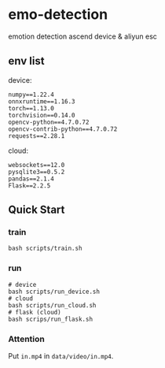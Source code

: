 # emo-detection
emotion detection ascend device &amp; aliyun esc

## env list

device:
```
numpy==1.22.4
onnxruntime==1.16.3
torch==1.13.0
torchvision==0.14.0
opencv-python==4.7.0.72
opencv-contrib-python==4.7.0.72
requests==2.28.1
```
cloud:
```
websockets==12.0
pysqlite3==0.5.2
pandas==2.1.4
Flask==2.2.5
```
## Quick Start

### train
```
bash scripts/train.sh
```

### run
```
# device
bash scripts/run_device.sh
# cloud
bash scripts/run_cloud.sh
# flask (cloud)
bash scrips/run_flask.sh
```

### Attention
Put `in.mp4` in `data/video/in.mp4`.

